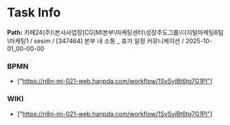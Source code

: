 # Task Info

**Path:** 카페24(주)\본사사업장\[CG]MI본부\마케팅센터\성장주도그룹\디지털마케팅6팀\마케팅1 / sesim / [347464] 본부 내 소통 _ 휴가 일정 커뮤니케이션 / 2025-10-01_00-00-00

### BPMN
- ["https://n8n-mi-021-web.hanpda.com/workflow/1SvSyjBt6tg7G1PI"]

### WIKI
- ["https://n8n-mi-021-web.hanpda.com/workflow/1SvSyjBt6tg7G1PI"]

